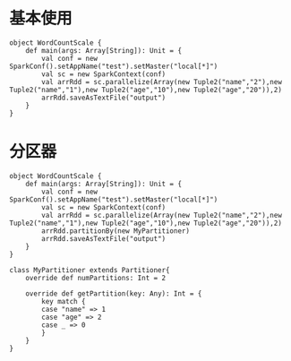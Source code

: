 # 基本使用
    object WordCountScale {
        def main(args: Array[String]): Unit = {
            val conf = new SparkConf().setAppName("test").setMaster("local[*]")
            val sc = new SparkContext(conf)
            val arrRdd = sc.parallelize(Array(new Tuple2("name","2"),new Tuple2("name","1"),new Tuple2("age","10"),new Tuple2("age","20")),2)
            arrRdd.saveAsTextFile("output")
        }
    }

# 分区器
    object WordCountScale {
        def main(args: Array[String]): Unit = {
            val conf = new SparkConf().setAppName("test").setMaster("local[*]")
            val sc = new SparkContext(conf)
            val arrRdd = sc.parallelize(Array(new Tuple2("name","2"),new Tuple2("name","1"),new Tuple2("age","10"),new Tuple2("age","20")),2)
            arrRdd.partitionBy(new MyPartitioner)
            arrRdd.saveAsTextFile("output")
        }
    }

    class MyPartitioner extends Partitioner{
        override def numPartitions: Int = 2

        override def getPartition(key: Any): Int = {
            key match {
            case "name" => 1
            case "age" => 2
            case _ => 0
            }
        }
    }
